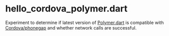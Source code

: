 # hello_cordova_polymer.dart

Experiment to determine if latest version of [Polymer.dart](https://github.com/dart-lang/polymer-dart) is compatible with [Cordova/phonegap](http://phonegap.com/) and whether network calls are successful.

